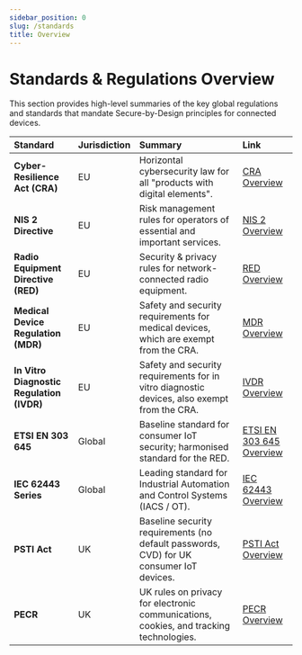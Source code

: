 ```yaml
---
sidebar_position: 0
slug: /standards
title: Overview
---
```


# Standards & Regulations Overview

This section provides high-level summaries of the key global regulations and standards that mandate Secure-by-Design principles for connected devices.

| Standard | Jurisdiction | Summary | Link |
| :--- | :--- | :--- | :--- |
| **Cyber-Resilience Act (CRA)** | <i class="fa-solid fa-earth-europe"></i> EU | Horizontal cybersecurity law for all "products with digital elements". | [CRA Overview](./cra-overview.md) |
| **NIS 2 Directive** | <i class="fa-solid fa-earth-europe"></i> EU | Risk management rules for operators of essential and important services. | [NIS 2 Overview](./nis2-overview.md) |
| **Radio Equipment Directive (RED)** | <i class="fa-solid fa-earth-europe"></i> EU | Security & privacy rules for network-connected radio equipment. | [RED Overview](./red-overview.md) |
| **Medical Device Regulation (MDR)** | <i class="fa-solid fa-earth-europe"></i> EU | Safety and security requirements for medical devices, which are exempt from the CRA. | [MDR Overview](./mdr-overview.md) |
| **In Vitro Diagnostic Regulation (IVDR)** | <i class="fa-solid fa-earth-europe"></i> EU | Safety and security requirements for in vitro diagnostic devices, also exempt from the CRA. | [IVDR Overview](./ivdr-overview.md) |
| **ETSI EN 303 645** | <i class="fa-solid fa-globe"></i> Global | Baseline standard for consumer IoT security; harmonised standard for the RED. | [ETSI EN 303 645 Overview](./en303645-overview.md) |
| **IEC 62443 Series** | <i class="fa-solid fa-globe"></i> Global | Leading standard for Industrial Automation and Control Systems (IACS / OT). | [IEC 62443 Overview](./iec62443-overview.md) |
| **PSTI Act** | <i class="fa-solid fa-flag"></i> UK | Baseline security requirements (no default passwords, CVD) for UK consumer IoT devices. | [PSTI Act Overview](./psti-overview.md) |
| **PECR** | <i class="fa-solid fa-flag"></i> UK | UK rules on privacy for electronic communications, cookies, and tracking technologies. | [PECR Overview](./pecr-overview.md) |

